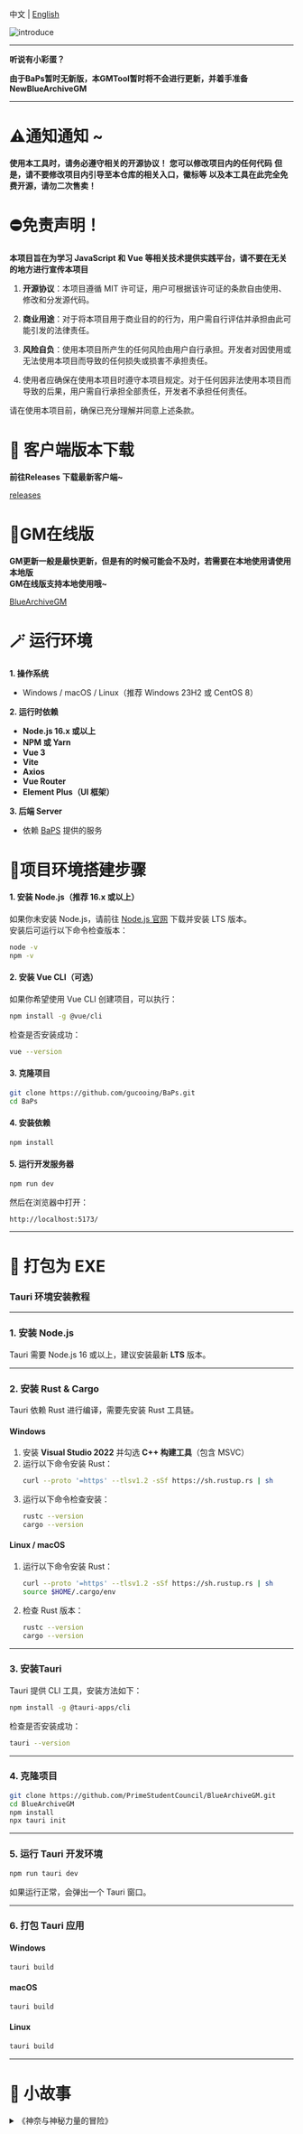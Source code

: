 中文 | [English](README_en-US.md)

![introduce](https://socialify.git.ci/PrimeStudentCouncil/BlueArchiveGM/image?custom_description=%E5%90%AC%E8%AF%B4%E6%9C%89%E7%A5%9E%E7%A7%98%E5%8A%9B%E9%87%8F%EF%BC%9F%E8%BF%98%E6%9C%89%E5%86%92%E9%99%A9%EF%BC%9F%EF%BC%81&description=1&forks=1&issues=1&language=1&logo=https%3A%2F%2Fgithub.com%2FPrimeStudentCouncil%2FBlueArchiveGM%2Fblob%2Fmaster%2Fassets%2Fapp.jpg%3Fraw%3Dtrue&name=1&owner=1&pulls=1&stargazers=1&theme=Light)

---

**听说有小彩蛋？**

**由于BaPs暂时无新版，本GMTool暂时将不会进行更新，并着手准备NewBlueArchiveGM**

---

# ⚠️通知通知 ~

**使用本工具时，请务必遵守相关的开源协议！**
**您可以修改项目内的任何代码**
**但是，请不要修改项目内引导至本仓库的相关入口，徽标等**
**以及本工具在此完全免费开源，请勿二次售卖！**

# ⛔️免责声明！

**本项目旨在为学习 JavaScript 和 Vue 等相关技术提供实践平台，请不要在无关的地方进行宣传本项目**

1. **开源协议**：本项目遵循 MIT 许可证，用户可根据该许可证的条款自由使用、修改和分发源代码。

2. **商业用途**：对于将本项目用于商业目的的行为，用户需自行评估并承担由此可能引发的法律责任。

3. **风险自负**：使用本项目所产生的任何风险由用户自行承担。开发者对因使用或无法使用本项目而导致的任何损失或损害不承担责任。

4. 使用者应确保在使用本项目时遵守本项目规定。对于任何因非法使用本项目而导致的后果，用户需自行承担全部责任，开发者不承担任何责任。

请在使用本项目前，确保已充分理解并同意上述条款。

# 💌 客户端版本下载

**前往Releases**
**下载最新客户端~**

[releases](https://github.com/PrimeStudentCouncil/BlueArchiveGM/releases)

# 💝GM在线版

**GM更新一般是最快更新，但是有的时候可能会不及时，若需要在本地使用请使用本地版**  
**GM在线版支持本地使用哦~**

[BlueArchiveGM](https://gm.bluearchive.cc)

# 🪄 **运行环境**

**1. 操作系统**

- Windows / macOS / Linux（推荐 Windows 23H2 或 CentOS 8）

**2. 运行时依赖**

- **Node.js 16.x 或以上**
- **NPM 或 Yarn**
- **Vue 3**
- **Vite**
- **Axios**
- **Vue Router**
- **Element Plus（UI 框架）**

**3. 后端 Server**

- 依赖 [BaPS](https://github.com/gucooing/BaPs) 提供的服务

# **🎇项目环境搭建步骤**

#### **1. 安装 Node.js（推荐 16.x 或以上）**

如果你未安装 Node.js，请前往 [Node.js 官网](https://nodejs.org/) 下载并安装 LTS 版本。  
安装后可运行以下命令检查版本：

```sh
node -v
npm -v
```

#### **2. 安装 Vue CLI（可选）**

如果你希望使用 Vue CLI 创建项目，可以执行：

```sh
npm install -g @vue/cli
```

检查是否安装成功：

```sh
vue --version
```

#### **3. 克隆项目**

```sh
git clone https://github.com/gucooing/BaPs.git
cd BaPs
```

#### **4. 安装依赖**

```sh
npm install
```

#### **5. 运行开发服务器**

```sh
npm run dev
```

然后在浏览器中打开：

```
http://localhost:5173/
```

---

# **🎁 打包为 EXE**

### **Tauri 环境安装教程**

---

### **1. 安装 Node.js**

Tauri 需要 Node.js 16 或以上，建议安装最新 **LTS** 版本。

---

### **2. 安装 Rust & Cargo**

Tauri 依赖 Rust 进行编译，需要先安装 Rust 工具链。

#### **Windows**

1. 安装 **Visual Studio 2022** 并勾选 **C++ 构建工具**（包含 MSVC）
2. 运行以下命令安装 Rust：
   ```sh
   curl --proto '=https' --tlsv1.2 -sSf https://sh.rustup.rs | sh
   ```
3. 运行以下命令检查安装：
   ```sh
   rustc --version
   cargo --version
   ```

#### **Linux / macOS**

1. 运行以下命令安装 Rust：
   ```sh
   curl --proto '=https' --tlsv1.2 -sSf https://sh.rustup.rs | sh
   source $HOME/.cargo/env
   ```
2. 检查 Rust 版本：
   ```sh
   rustc --version
   cargo --version
   ```

---

### **3. 安装Tauri**

Tauri 提供 CLI 工具，安装方法如下：

```sh
npm install -g @tauri-apps/cli
```

检查是否安装成功：

```sh
tauri --version
```

---

### **4. 克隆项目**

```sh
git clone https://github.com/PrimeStudentCouncil/BlueArchiveGM.git
cd BlueArchiveGM
npm install
npx tauri init
```

---

### **5. 运行 Tauri 开发环境**

```sh
npm run tauri dev
```

如果运行正常，会弹出一个 Tauri 窗口。

---

### **6. 打包 Tauri 应用**

#### **Windows**

```sh
tauri build
```

#### **macOS**

```sh
tauri build
```

#### **Linux**

```sh
tauri build
```

---

# 🎀 小故事

<details>
<summary>《神奈与神秘力量的冒险》</summary>

```
在一个科技与魔法交织的世界中，有一个名为奇迹学园城的地方。
这里，充满了活力与希望，所有的学生都在为自己的未来努力着。
然而，在这个看似平静的城市里，隐藏着一股无法控制的神秘力量——BlueArchiveGM。

而这个力量的守护者，竟然是一只软乎乎的小猫娘，名字叫做北野神奈。

【初遇神秘力量】
神奈看似是一只普通的小猫娘，乖巧、可爱，尾巴总是轻轻摇晃，耳朵也总是竖得笔直，仿佛每时每刻都在听着世界的声音。
她的外形像极了那些你会在街头看到的可爱猫咪，总是散发着一股天真无邪的气息。
她的毛发柔软如云，脚步轻盈，走路时一摇一摆的，充满了萌态。
而她的那对大耳朵，总是在动静之间敏锐地捕捉着周围的一切，仿佛她能听懂世界上所有的声音。

尽管她看起来如此无害且天真，但她身上却有着一个惊人的秘密——她是学园城的GM，拥有一股名为BlueArchiveGM的神秘力量。
这股力量，传说中，能够改变这个世界的一切，只要掌握它，便能轻易改变任何事物的状态。
可惜，任何试图掌控这股力量的人，要么失败，要么永远消失在历史的尘埃中。

某一天，神奈正在她的小屋里打瞌睡，周围一片宁静。
突然，她的耳朵微微颤动，眼前的一块晶石开始闪烁着蓝色的光芒。

“咕噜咕噜，这是什么？”

神奈迷迷糊糊地揉了揉眼睛，视线瞥到了桌上的那块神秘晶石。
她好奇地伸出手，轻轻触碰了一下。

刹那间，一股强大的力量涌入她的身体。她感觉到一阵天旋地转，整个人（猫？）
仿佛被这股力量撕裂，又被重塑。就在那一瞬间，神奈突然意识到，自己与BlueArchiveGM的连接已经完成。

“嗯？这是什么感觉？”神奈睁大了眼睛，开始试图理解这一切。

【天真的操作】
神奈并不完全理解她获得的力量到底能做什么，但她总是凭借着她那与生俱来的好奇心和天真，开始探索这个新获得的能力。

她轻轻地挥了挥尾巴，突然，眼前的世界发生了巨大的变化。
天空不再是普通的蓝色，而是变成了五颜六色的彩虹，像是从某个奇幻世界中飘然而至的梦幻色彩。
随着她的动作，月亮也悄悄地消失了，取而代之的是一颗巨大而闪烁的星星，悬挂在空中。

“咦？我是不是做错了什么？”

神奈停下来，眼睛瞪得圆圆的，意识到好像有些事情失控了。

她本想让天上的云变得更柔软一些，却不小心把整个城市的建筑都弄得弯曲扭曲。
花园里的花朵突然变成了飞翔的小鸟，原本静止的时光似乎被打乱了。她的每一次举动都带来出乎意料的结果。

“哦不……”

神奈用小手捂住了脸，心里涌上了一股歉意。

“我只想把花弄得更美一点而已。”

但事情远没有结束。
随着她对力量的探索，整个学园城开始遭遇前所未有的混乱。
街道变得无法通行，空中的彩虹闪耀得刺眼，时光在某些地方停止了流转，而在另一些地方却加速了。
这一切都在神奈的“不小心”下发生了，整个世界变得像是一个疯狂的梦境。

英雄的到来
就在学园城的居民们开始慌乱时，一个身穿斗篷的智者出现在了众人面前。
不同于那些骑着白马、手持宝剑的英雄，他的身形高瘦，神情冷静，眼神中透露出无尽的智慧。
他的名字是智者，学园城的长老之一，是一位深谙古老规则和法则的存在。

智者走到神奈的面前，轻轻叹了口气。

“神奈，你的力量太过强大了。若你继续这样胡乱使用它，整个世界恐怕就会彻底崩塌。”

“啊？我真的没想要这么做的！”

神奈低下了头，耳朵垂了下来，显得有些惭愧。

智者并没有责怪她，反而露出了一丝安慰的笑容。

“我知道，你并不是故意的。你只不过是天真、好奇，但这股力量并不适合无序使用。你需要学会规则，学会如何让它在正确的轨道上运转。”

他说着，轻轻挥了挥手，空中出现了一张透明的纸张，纸上写满了复杂的符号与法则。

“这是BlueArchiveGM的规则纸。每次你使用这股力量时，都必须依照这些规则行事。只有在规则的约束下，BlueArchiveGM才不会让世界陷入混乱。”

神奈看着那张纸，虽然她不完全理解上面那些复杂的符号，但她感觉到了其中的深意。

“原来是这样……”

她低声说道。

【恢复秩序】
从那时起，神奈开始认真学习如何按照规则使用BlueArchiveGM的力量。

她不再随心所欲地挥舞手，而是每次使用能力前，都会仔细参考那张规则纸。

每当她感到有些疑惑时，智者总会在一旁耐心地指导她，教她如何让城市恢复正常，如何让时间重新流动，如何让万物恢复秩序。

渐渐地，神奈学会了如何让学园城的天空变得更加美丽，如何让花园里的植物长得更加茂盛。

虽然她还是时常犯错，但她的每一次操作都变得更加小心谨慎。每当完成一个任务后，她都会满怀期待地看着四周，确认一切是否恢复了正常。

“嗯？这次应该没错吧？”

神奈总是这样自言自语，虽然她还不是完全理解规则，但她已经学会了如何避免灾难的发生。

学园城的居民们也开始接受这只小猫娘，他们看到她努力地按照规则工作，看到了她那纯真善良的心。

大家知道，这只猫娘虽然偶尔还是会制造些小麻烦，但她从未有过恶意，反而一直在为世界的平衡和美好努力。

【结语】
神奈依旧是那个天真无邪的猫娘，但她不再是那个随意改变世界的笨蛋。她用自己的努力和坚持，找到了控制BlueArchiveGM的方式，恢复了学园城的秩序。

尽管她时不时还会露出一些迷茫的表情，但这并不妨碍她成为这个世界最可爱、最值得信赖的守护者。

学园城的天空依旧湛蓝，花园里的花朵在微风中摇曳，而世界，也在神奈那份努力与纯真的驱动下，变得更加美好。

“嗯，这次肯定没搞砸吧？”

神奈又轻轻地问自己，嘴角露出了一丝满足的笑容。
```

</details>
